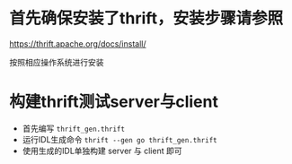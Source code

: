 # 首先确保安装了thrift，安装步骤请参照
https://thrift.apache.org/docs/install/

按照相应操作系统进行安装

# 构建thrift测试server与client

- 首先编写 `thrift_gen.thrift`
- 运行IDL生成命令
  `thrift --gen go thrift_gen.thrift`
- 使用生成的IDL单独构建 server 与 client 即可